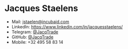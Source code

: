# Jacques Staelens

- Mail: [jstaelen@incubaid.com](mailto:jstaelen@incubaid.com)
- LinkedIn: https://www.linkedin.com/in/jacquesstaelens/
- Telegram: [@JacqTrade](https://t.me/JacqTrade)
- GitHub: [@JacqTrade](https://github.com/JacqTrade)
- Mobile: +32 495 58 83 14